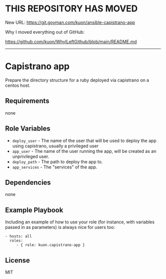 
# THIS REPOSITORY HAS MOVED

New URL: https://git.goyman.com/kuon/ansible-capistrano-app

Why I moved everything out of GitHub:

https://github.com/kuon/WhyILeftGithub/blob/main/README.md

----

Capistrano app
==============

Prepare the directory structure for a ruby deployed via capistrano on a centos host.



Requirements
------------

none

Role Variables
--------------

- `deploy_user` - The name of the user that will be used to deploy the app using capistrano, usually a privileged user
- `app_user` - The name of the user running the app, will be created as an unprivileged user.
- `deploy_path` - The path to deploy the app to.
- `app_services` - The "services" of the app.


Dependencies
------------

none

Example Playbook
----------------

Including an example of how to use your role (for instance, with variables passed in as parameters) is always nice for users too:

    - hosts: all
      roles:
         - { role: kuon.capistrano-app }

License
-------

MIT
